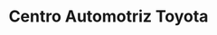 ---
title: "Centro Automotriz Toyota"
url: /sangolqui/centro-automotriz-toyota/
shop: reparación de automóviles
---